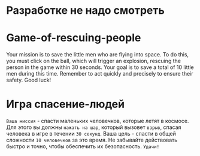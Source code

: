 # Разработке не надо смотреть

# Game-of-rescuing-people
Your mission is to save the little men who are flying into space. To do this, you must click on the ball, which will trigger an explosion, rescuing the person in the game within 30 seconds. Your goal is to save a total of 10 little men during this time. Remember to act quickly and precisely to ensure their safety. Good luck!

# Игра спасение-людей
`Ваша миссия` - спасти маленьких человечков, которые летят в космосе.
Для этого вы должны `нажать на шар`, который вызовет `взрыв`, спасая человека в игре в течении `30 секунд`. 
Ваша цель - спасти в общей сложности `10 человечков` за это время.
Не забывайте действовать быстро и точно, чтобы обеспечить их безопасность. 
`Удачи!`
